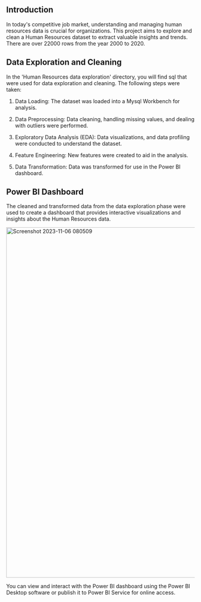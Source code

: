 ## Introduction

In today's competitive job market, understanding and managing human resources data is crucial for organizations. This project aims to explore and clean a Human Resources dataset to extract valuable insights and trends. There are over 22000 rows from the year 2000 to 2020.

## Data Exploration and Cleaning

In the 'Human Resources data exploration' directory, you will find sql that were used for data exploration and cleaning. The following steps were taken:

1. Data Loading: The dataset was loaded into a Mysql Workbench for analysis.

2. Data Preprocessing: Data cleaning, handling missing values, and dealing with outliers were performed.

3. Exploratory Data Analysis (EDA): Data visualizations, and data profiling were conducted to understand the dataset.

4. Feature Engineering: New features were created to aid in the analysis.

5. Data Transformation: Data was transformed for use in the Power BI dashboard.

## Power BI Dashboard

The cleaned and transformed data from the data exploration phase were used to create a dashboard that provides interactive visualizations and insights about the Human Resources data.

<img width="935" alt="Screenshot 2023-11-06 080509" src="https://github.com/AmanBSth/Human-Resources-Mysql-PowerBI/assets/141692281/975d2fa4-b86e-4838-9589-b0bdea217b22">

You can view and interact with the Power BI dashboard using the Power BI Desktop software or publish it to Power BI Service for online access.
